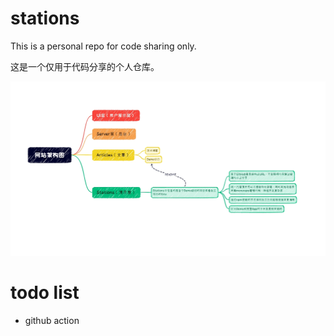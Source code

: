 # stations

This is a personal repo for code sharing only.

这是一个仅用于代码分享的个人仓库。

<img src="./intro%20image/site%20arch.png" alt="site arch" />

# todo list

- github action